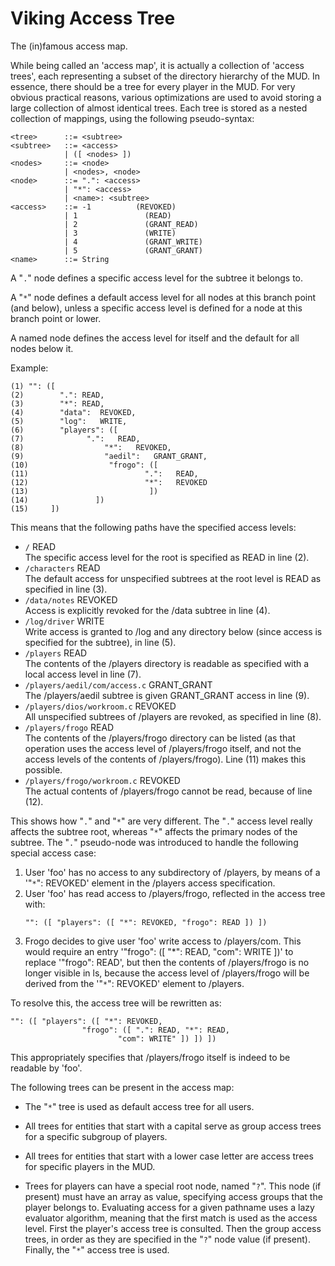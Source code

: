 # Viking Access Tree

The (in)famous access map.

While being called an 'access map', it is actually a collection of 'access trees', each representing a subset of the directory hierarchy of the MUD. In essence, there should be a tree for every player in the MUD. For very obvious practical reasons, various optimizations are used to avoid storing a large collection of almost identical trees. Each tree is stored as a nested collection of mappings, using the following pseudo-syntax:

```
<tree>      ::= <subtree>
<subtree>   ::= <access>
            | ([ <nodes> ])
<nodes>     ::= <node>
            | <nodes>, <node>
<node>      ::= ".": <access>
            | "*": <access>
            | <name>: <subtree>
<access>    ::= -1          (REVOKED)
            | 1               (READ)
            | 2               (GRANT_READ)
            | 3               (WRITE)
            | 4               (GRANT_WRITE)
            | 5               (GRANT_GRANT)
<name>      ::= String
```

A "`.`" node defines a specific access level for the subtree it belongs to.

A "`*`" node defines a default access level for all nodes at this branch point (and below), unless a specific access level is defined for a node at this branch point or lower.

A named node defines the access level for itself and the default for all nodes below it.

Example:

```
(1) "": ([
(2)        ".": READ,
(3)        "*": READ,
(4)        "data":  REVOKED,
(5)        "log":   WRITE,
(6)        "players": ([
(7)              ".":   READ,
(8)                  "*":   REVOKED,
(9)                  "aedil":   GRANT_GRANT,
(10)                  "frogo": ([
(11)                          ".":   READ,
(12)                          "*":   REVOKED
(13)                           ])
(14)               ])
(15)     ])
```

This means that the following paths have the specified access levels:

- `/`             READ  
  The specific access level for the root is specified as READ in line (2).
- `/characters`           READ  
  The default access for unspecified subtrees at the root level is READ as specified in line (3).
- `/data/notes`           REVOKED  
  Access is explicitly revoked for the /data subtree in line (4).
- `/log/driver`           WRITE  
  Write access is granted to /log and any directory below (since access is specified for the subtree), in line (5).
- `/players`          READ  
  The contents of the /players directory is readable as specified with a local access level in line (7).
- `/players/aedil/com/access.c`   GRANT_GRANT  
  The /players/aedil subtree is given GRANT_GRANT access in line (9).
- `/players/dios/workroom.c`  REVOKED  
  All unspecified subtrees of /players are revoked, as specified in line (8).
- `/players/frogo`        READ  
  The contents of the /players/frogo directory can be listed (as that operation uses the access level of /players/frogo itself, and not the access levels of the contents of /players/frogo). Line (11) makes this possible.
- `/players/frogo/workroom.c` REVOKED  
  The actual contents of /players/frogo cannot be read, because of line (12).

This shows how "`.`" and "`*`" are very different. The "`.`" access level really affects the subtree root, whereas "`*`" affects the primary nodes of the subtree. The "`.`" pseudo-node was introduced to handle the following special access case:

1. User 'foo' has no access to any subdirectory of /players, by means of a '"`*`": REVOKED' element in the /players access specification.
2. User 'foo' has read access to /players/frogo, reflected in the access tree with:
   ```
   "": ([ "players": ([ "*": REVOKED, "frogo": READ ]) ])
   ```
3. Frogo decides to give user 'foo' write access to /players/com. This would require an entry '"frogo": ([ "*": READ, "com": WRITE ])' to replace '"frogo": READ', but then the contents of /players/frogo is no longer visible in ls, because the access level of /players/frogo will be derived from the '"`*`": REVOKED' element to /players.

To resolve this, the access tree will be rewritten as:
```
"": ([ "players": ([ "*": REVOKED,
                "frogo": ([ ".": READ, "*": READ,
                        "com": WRITE" ]) ]) ])
```

This appropriately specifies that /players/frogo itself is indeed to be readable by 'foo'.

The following trees can be present in the access map:

- The "`*`" tree is used as default access tree for all users.

- All trees for entities that start with a capital serve as group access trees for a specific subgroup of players.

- All trees for entities that start with a lower case letter are access trees for specific players in the MUD.

- Trees for players can have a special root node, named "`?`". This node (if present) must have an array as value, specifying access groups that the player belongs to. Evaluating access for a given pathname uses a lazy evaluator algorithm, meaning that the first match is used as the access level. First the player's access tree is consulted. Then the group access trees, in order as they are specified in the "`?`" node value (if present). Finally, the "`*`" access tree is used.
